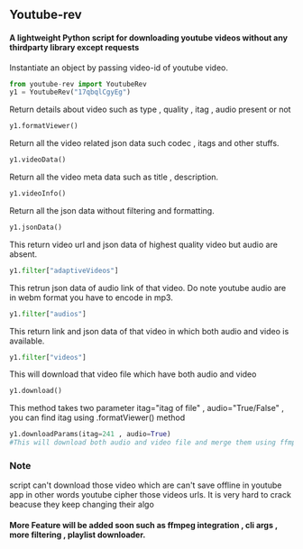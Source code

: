 ## Youtube-rev

#### A lightweight Python script for downloading youtube videos without any thirdparty library except requests

Instantiate an object by passing video-id of youtube video.

```python
from youtube-rev import YoutubeRev
y1 = YoutubeRev("17qbqlCgyEg")
```
Return details about video such as type , quality , itag , audio present or not

```python
y1.formatViewer()
```
Return all the video related json data such codec , itags and other stuffs.

```python 
y1.videoData()
```

Return all the video meta data such as title , description.

```python 
y1.videoInfo() 
````

Return all the json data without filtering and formatting.
```python
y1.jsonData()
```

This return video url and json data of highest quality video but audio are absent.

```python
y1.filter["adaptiveVideos"]
```

This retrun json data of audio link of that video. Do note youtube audio are in webm format you have to encode in mp3.

```python
y1.filter["audios"]
```
This return link and json data of that video in which both audio and video is available.

```python
y1.filter["videos"]
```
This will download that video file which have both audio and video

```python
y1.download()
```

This method takes two parameter itag="itag of file" , audio="True/False"  , you can find itag using .formatViewer() method

```python
y1.downloadParams(itag=241 , audio=True)
#This will download both audio and video file and merge them using ffmpeg
```
### Note

script can't download those video which are can't save offline in youtube app 
in other words youtube cipher those videos urls. It is very hard to crack beacuse they keep
changing their algo

#### More Feature will be added soon such as ffmpeg integration , cli args , more filtering , playlist downloader.
